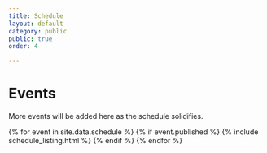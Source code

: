 ```yaml
---
title: Schedule
layout: default
category: public
public: true
order: 4

---
```

# Events

More events will be added here as the schedule solidifies.

{% for event in site.data.schedule %}
{% if event.published %}
{% include schedule_listing.html %}
{% endif %}
{% endfor %}